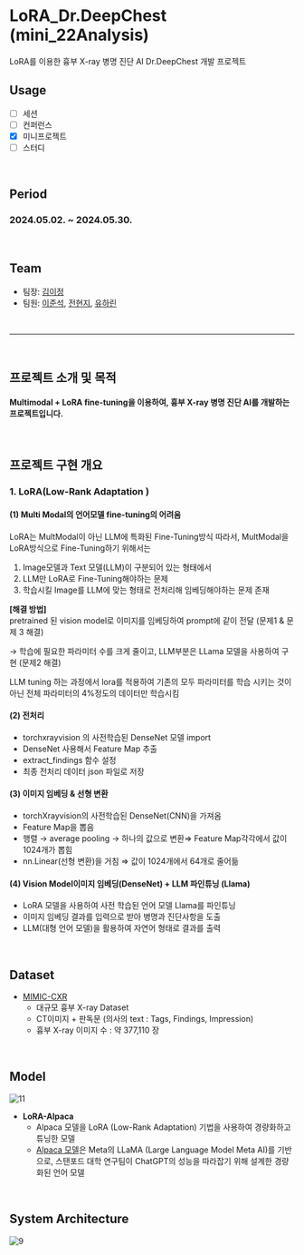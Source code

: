 # LoRA_Dr.DeepChest (mini_22Analysis) 
LoRA를 이용한 흉부 X-ray 병명 진단 AI  Dr.DeepChest 개발 프로젝트
</br>


## Usage
- [ ] 세션
- [ ] 컨퍼런스
- [X] 미니프로젝트
- [ ] 스터디

<br/>

## Period
### 2024.05.02. ~ 2024.05.30.

<br/>

## Team

- 팀장: [김이정](https://github.com/shashamalone)
- 팀원: [이준석](https://github.com/jjunstone7), [전현지](https://github.com/HyunZ118), [유하린](https://github.com/HyunZ118)
<br/>

----
<br/>


## 프로젝트 소개 및 목적
 
#### Multimodal + LoRA fine-tuning을 이용하여, 흉부 X-ray 병명 진단 AI를 개발하는 프로젝트입니다.

<br/>

## 프로젝트 구현 개요
### 1. LoRA(Low-Rank Adaptation )
#### (1) Multi Modal의 언어모델 fine-tuning의 어려움
LoRA는 MultModal이 아닌 LLM에 특화된 Fine-Tuning방식
따라서, MultModal을 LoRA방식으로 Fine-Tuning하기 위해서는
1) Image모델과 Text 모델(LLM)이 구분되어 있는 형태에서
2) LLM만 LoRA로 Fine-Tuning해야하는 문제
3) 학습시킬 Image를 LLM에 맞는 형태로 전처리해 임베딩해야하는 문제 존재

**[해결 방법]** <br/>
pretrained 된 vision model로 이미지를 임베딩하여 prompt에 같이 전달 (문제1 & 문제 3 해결) <br/>

→ 학습에 필요한 파라미터 수를 크게 줄이고,  LLM부분은 LLama 모델을 사용하여 구현 (문제2 해결) <br/> 

LLM tuning 하는 과정에서 lora를 적용하여 기존의 모두 파라미터를 학습 시키는 것이 아닌 전체 파라미터의 4%정도의 데이터만 학습시킴 <br/>



#### (2) 전처리
 - torchxrayvision 의 사전학습된 DenseNet 모델 import
 - DenseNet 사용해서 Feature Map 추출
 - extract_findings 함수 설정
 - 최종 전처리 데이터 json 파일로 저장

#### (3) 이미지 임베딩 & 선형 변환
 - torchXrayvision의 사전학습된 DenseNet(CNN)을 가져옴
 - Feature Map을 뽑음
 - 행렬 → average pooling → 하나의 값으로 변환⇒ Feature Map각각에서 값이 1024개가 뽑힘
 - nn.Linear(선형 변환)을 거침 ⇒ 값이 1024개에서 64개로 줄어듦

#### (4) Vision Model이미지 임베딩(DenseNet) + LLM 파인튜닝  (Llama)
 - LoRA 모델을 사용하여 사전 학습된 언어 모델 Llama를 파인튜닝
 - 이미지 임베딩 결과를 입력으로 받아 병명과 진단사항을 도출
 - LLM(대형 언어 모델)을 활용하여 자연어 형태로 결과를 출력



<br/>

## Dataset
- [MIMIC-CXR](https://paperswithcode.com/dataset/mimic-cxr)
  - 대규모 흉부 X-ray Dataset 
  - CT이미지 + 판독문 (의사의 text : Tags, Findings, Impression)
  - 흉부 X-ray 이미지 수 : 약 377,110 장

<br/>

## Model

![11](https://github.com/user-attachments/assets/cdb9cfc0-3dc9-4c3a-9982-f5879503ba7d)

- **LoRA-Alpaca**
  - Alpaca 모델을 LoRA (Low-Rank Adaptation) 기법을 사용하여 경량화하고 튜닝한 모델
  - [Alpaca 모델](https://github.com/tatsu-lab/stanford_alpaca)은 Meta의 LLaMA (Large Language Model Meta AI)를 기반으로, 스탠포드 대학 연구팀이 ChatGPT의 성능을 따라잡기 위해 설계한 경량화된 언어 모델

<br/>

## System Architecture

![9](https://github.com/user-attachments/assets/c8c9f7dc-299f-45c9-bd89-c9cc5b392d5b)



<br/>


